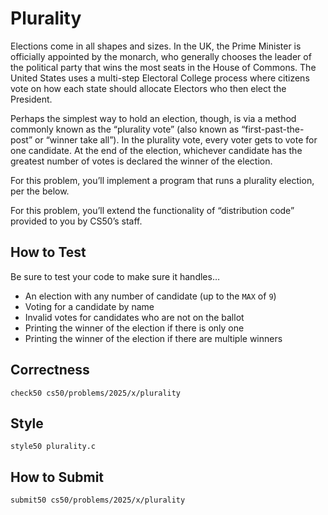 # Plurality

Elections come in all shapes and sizes. In the UK, the Prime Minister is officially appointed by the monarch, who generally chooses the leader of the political party that wins the most seats in the House of Commons. The United States uses a multi-step Electoral College process where citizens vote on how each state should allocate Electors who then elect the President.

Perhaps the simplest way to hold an election, though, is via a method commonly known as the “plurality vote” (also known as “first-past-the-post” or “winner take all”). In the plurality vote, every voter gets to vote for one candidate. At the end of the election, whichever candidate has the greatest number of votes is declared the winner of the election.

For this problem, you’ll implement a program that runs a plurality election, per the below.

For this problem, you’ll extend the functionality of “distribution code” provided to you by CS50’s staff.

## How to Test
Be sure to test your code to make sure it handles…

- An election with any number of candidate (up to the ```MAX``` of ```9```)
- Voting for a candidate by name
- Invalid votes for candidates who are not on the ballot
- Printing the winner of the election if there is only one
- Printing the winner of the election if there are multiple winners

## Correctness
```
check50 cs50/problems/2025/x/plurality
````

## Style
```
style50 plurality.c
```

## How to Submit
```
submit50 cs50/problems/2025/x/plurality
```
